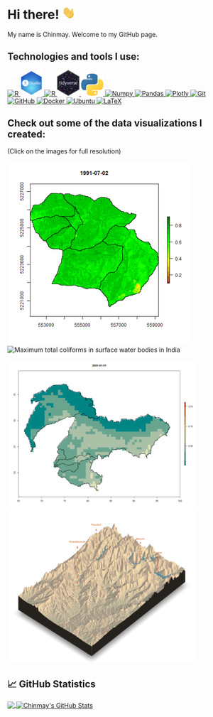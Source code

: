 <!--- [![Header]( "Header")]()-->

# Hi there! <img src="https://github.com/devalc/devalc/blob/3bb42e2296cb7dfae184962cd9b5d2da7d2339f5/media/wave.gif" width="30px">

My name is Chinmay. Welcome to my GitHub page. 


## Technologies and tools I use:

<a href="https://www.r-project.org/">
<img src="https://www.r-project.org/logo/Rlogo.svg" alt="R" width="50">
</a>
<a href="https://www.rstudio.com/">
<img src="https://github.com/rstudio/hex-stickers/blob/93361e262a3dcdc3913777d9fc36cb503d231a2d/SVG/RStudio.svg" alt="Rstudio" width="50">
</a>
<a href="https://shiny.rstudio.com/">
<img src="https://www.rstudio.com/wp-content/uploads/2014/04/shiny.png" alt="R" width="50">
</a>
<a href="https://www.tidyverse.org/">
<img src="https://github.com/rstudio/hex-stickers/blob/93361e262a3dcdc3913777d9fc36cb503d231a2d/SVG/tidyverse.svg" alt="Tidyverse" width="50">
</a>
<a href="https://www.python.org/">
<img src="https://github.com/devalc/devalc/blob/fa724f50253ccc2d6aab70fb1c6bdf60c86795c0/media/python.png" alt="Python" width="50">
</a>
<a href="https://numpy.org/">
<img src="https://img.shields.io/badge/numpy-%23013243.svg?style=for-the-badge&logo=numpy&logoColor=white" alt="Numpy" width="100">
</a>
<a href="https://pandas.pydata.org/">
<img src="https://img.shields.io/badge/pandas-%23150458.svg?style=for-the-badge&logo=pandas&logoColor=white" alt="Pandas" width="100">
</a>
<a href="https://plotly.com/">
<img src="https://img.shields.io/badge/Plotly-%233F4F75.svg?style=for-the-badge&logo=plotly&logoColor=white" alt="Plotly" width="100">
</a>
<a href="https://git-scm.com/">
<img src="https://img.shields.io/badge/git-%23F05033.svg?style=for-the-badge&logo=git&logoColor=white" alt="Git" width="80">
</a>
<a href="https://github.com/">
<img src="https://img.shields.io/badge/github-%23121011.svg?style=for-the-badge&logo=github&logoColor=white" alt="GitHub" width="100">
</a>
<a href="">
<img src="https://img.shields.io/badge/docker-%230db7ed.svg?style=for-the-badge&logo=docker&logoColor=white" alt="Docker" width="100">
</a>
<a href="https://www.docker.com/">
<img src="https://img.shields.io/badge/Ubuntu-E95420?style=for-the-badge&logo=ubuntu&logoColor=white" alt="Ubuntu" width="100">
</a>
<a href="https://www.latex-project.org/">
<img src="https://img.shields.io/badge/latex-%23008080.svg?style=for-the-badge&logo=latex&logoColor=white" alt="LaTeX" width="100">
</a>


## Check out some of the data visualizations I created:
(Click on the images for full resolution)
<p float="left">
<img src="https://github.com/devalc/30DayMapChallenge/blob/main/07_green/R/07_30DatMapChallenge.gif" alt=" Timelapse of timber harvest/recovery in Mica Creek experimental forest as captured by the Landsat NDVI. " width="413"/>
<img src="https://github.com/devalc/MyContributions_to_30DayMapChallenge/blob/main/01_points/R/total_coliform_max1.gif" alt="Maximum total coliforms in surface water bodies in India" width="437"/>
</p>

<p float="left">
<img src="https://github.com/devalc/30DayMapChallenge/blob/main/10_grid/R/10_30DayMapChallenge.gif" alt="Visualization shows FLUXNET ET (m/day) data over Indus, Ganges, Brahmaputra, Mahi, Narmada, Tapi, and Godavari River basins." width="425"/>
<img src="https://github.com/devalc/30DayMapChallenge/blob/main/11_3d/R/pune707.png" alt="3-D visual of the topography in the upper Bhima River basin." width="425"/>
</p>


## &#x1f4c8; GitHub Statistics

<a href="https://github.com/devalc/devalc">
  <img align="center" src="https://github-readme-stats.vercel.app/api/top-langs/?username=devalc&hide=java,html,tex&title_color=ffffff&text_color=c9cacc&icon_color=2bbc8a&bg_color=1d1f21&langs_count=3" />
</a>
<a href="https://github.com/devalc/devalc">
  <img align="center" src="https://github-readme-stats.vercel.app/api?username=devalc&show_icons=true&line_height=27&count_private=true&title_color=ffffff&text_color=c9cacc&icon_color=2bbc8a&bg_color=1d1f21" alt="Chinmay's GitHub Stats" />
</a>
